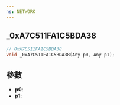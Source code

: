 ```yaml
---
ns: NETWORK
---
```

## _0xA7C511FA1C5BDA38

```c
// 0xA7C511FA1C5BDA38
void _0xA7C511FA1C5BDA38(Any p0, Any p1);
```


## 參數
* **p0**: 
* **p1**: 

